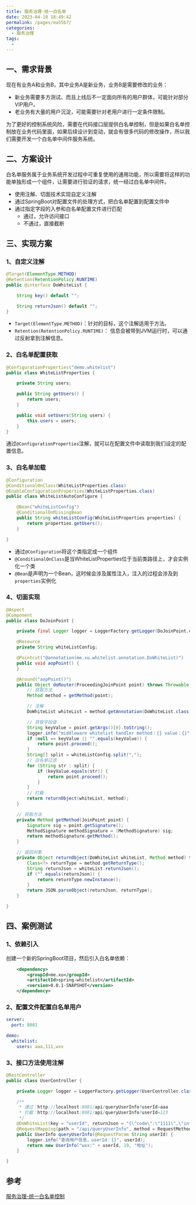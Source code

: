 ```yaml
---
title: 服务治理-统一白名单
date: 2023-04-18 18:49:42
permalink: /pages/ea55b7/
categories:
  - 服务治理
tags:
  - 
---
```


## 一、需求背景

现在有业务A和业务B，其中业务A是新业务，业务B是需要修改的业务：

- 新业务需要多方测试、而且上线后不一定面向所有的用户群体，可能针对部分VIP用户。
- 老业务有大量的用户沉淀，可能需要针对老用户进行一定条件限制。

为了更好的控制系统风险，需要在代码接口层提供白名单控制，但是如果白名单控制放在业务代码里面，如果后续设计到变动，就会有很多代码的修改操作，所以我们需要开发一个白名单中间件服务系统。

## 二、方案设计

白名单服务属于业务系统开发过程中可重复使用的通用功能，所以需要将这样的功能单独形成一个组件，让需要进行验证的请求，统一经过白名单中间件。

- 使用注解、切面技术实现自定义注解
- 通过SpringBoot对配置文件的处理方式，把白名单配置到配置文件中
- 通过指定字段的入参和白名单配置文件进行匹配
  - 通过，允许访问接口
  - 不通过，直接截断

## 三、实现方案

### 1、自定义注解

```java
@Target(ElementType.METHOD)
@Retention(RetentionPolicy.RUNTIME)
public @interface DoWhiteList {

    String key() default "";

    String returnJson() default "";
}
```

- `Target(ElementType.METHOD)`：针对的目标，这个注解适用于方法。
- `Retention(RetentionPolicy.RUNTIME)`： 信息会被带到JVM运行时，可以通过反射拿到注解信息。

### 2、白名单配置获取

```java
@ConfigurationProperties("demo.whitelist")
public class WhiteListProperties {

    private String users;

    public String getUsers() {
        return users;
    }

    public void setUsers(String users) {
        this.users = users;
    }
}
```

通过`@ConfigurationProperties`注解，就可以在配置文件中读取到我们设定的配置信息。

### 3、白名单加载

```java
@Configuration
@ConditionalOnClass(WhiteListProperties.class)
@EnableConfigurationProperties(WhiteListProperties.class)
public class WhiteListAutoConfigure {

    @Bean("whiteListConfig")
    @ConditionalOnMissingBean
    public String whiteListConfig(WhiteListProperties properties) {
        return properties.getUsers();
    }

}
```

- 通过`@Configuration`将这个类指定成一个组件
- `@ConditionalOnClass`是当WhiteListProperties位于当前类路径上，才会实例化一个类
- `@Bean`是声明为一个Bean，这时候会涉及属性注入，注入的过程会涉及到`properties`实例化

### 4、切面实现

```java
@Aspect
@Component
public class DoJoinPoint {

    private final Logger logger = LoggerFactory.getLogger(DoJoinPoint.class);

    @Resource
    private String whiteListConfig;

    @Pointcut("@annotation(me.xu.whitelist.annotation.DoWhiteList)")
    public void aopPoint() {
    }

    @Around("aopPoint()")
    public Object doRouter(ProceedingJoinPoint point) throws Throwable {
        // 获取方法
        Method method = getMethod(point);

        // 注解
        DoWhiteList whiteList = method.getAnnotation(DoWhiteList.class);

        // 获取字段值
        String keyValue = point.getArgs()[0].toString();
        logger.info("middleware whitelist handler method：{} value：{}", method.getName(), keyValue);
        if (null == keyValue || "".equals(keyValue)) {
            return point.proceed();
        }
        String[] split = whiteListConfig.split(",");
        // 白名单过滤
        for (String str : split) {
            if (keyValue.equals(str)) {
                return point.proceed();
            }
        }
        // 拦截
        return returnObject(whiteList, method);
    }

    // 获取方法
    private Method getMethod(JoinPoint point) {
        Signature sig = point.getSignature();
        MethodSignature methodSignature = (MethodSignature) sig;
        return methodSignature.getMethod();
    }

    // 返回对象
    private Object returnObject(DoWhiteList whiteList, Method method) throws IllegalAccessException, InstantiationException {
        Class<?> returnType = method.getReturnType();
        String returnJson = whiteList.returnJson();
        if ("".equals(returnJson)) {
            return returnType.newInstance();
        }
        return JSON.parseObject(returnJson, returnType);
    }

}
```

## 四、案例测试

### 1、依赖引入

创建一个新的SpringBoot项目，然后引入白名单依赖：

```xml
    <dependency>
        <groupId>me.xu</groupId>
        <artifactId>spring-whitelist</artifactId>
        <version>0.0.1-SNAPSHOT</version>
    </dependency>
```

### 2、配置文件配置白名单用户

```yaml
server:
  port: 8081

demo:
  whitelist:
    users: aaa,111,wxx
```

### 3、接口方法使用注解

```java
@RestController
public class UserController {

    private Logger logger = LoggerFactory.getLogger(UserController.class);

    /**
     * 通过：http://localhost:8081/api/queryUserInfo?userId=aaa
     * 拦截：http://localhost:8081/api/queryUserInfo?userId=123
     */
    @DoWhiteList(key = "userId", returnJson = "{\"code\":\"1111\",\"info\":\"非白名单可访问用户拦截！\"}")
    @RequestMapping(path = "/api/queryUserInfo", method = RequestMethod.GET)
    public UserInfo queryUserInfo(@RequestParam String userId) {
        logger.info("查询用户信息，userId：{}", userId);
        return new UserInfo("wxx:" + userId, 19, "地址");
    }

}
```

## 参考

[服务治理-统一白名单控制](https://bugstack.cn/md/assembly/middleware/%E7%AC%AC%203%20%E7%AB%A0%20%E6%9C%8D%E5%8A%A1%E6%B2%BB%E7%90%86%EF%BC%8C%E7%BB%9F%E4%B8%80%E7%99%BD%E5%90%8D%E5%8D%95%E6%8E%A7%E5%88%B6.html)
